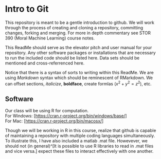 # Intro to Git
This repository is meant to be a gentle introduction to github.  We will work through the process of creating and cloning a repository, committing changes, forking and merging.  For more in depth commentary see STOR 390 (Moral Machine Learning) course notes. 

This ReadMe should serve as the elevator pitch and user manual for your repository.  Any other software packages or installations that are necessary to run the included code should be listed here.  Data sets should be mentioned and cross-referrenced here.  

Notice that there is a syntax of sorts to writing within this ReadMe.  We are using *Markdown* syntax which should be reminescent of RMarkdown.  We can offset sections, *italicize*, **boldface**, create formlas ($x^2+y^2=z^2$), etc.  

## Software

Our class will be using R for computation.  
For Windows: [https://cran.r-project.org/bin/windows/base/]  
For Mac: [https://cran.r-project.org/bin/macosx/] 

Though we will be working in R in this course, realize that github is capable of maintaining a repository with multiple coding languages simultaneously.  To illustrate this, I have also included a matlab .mat file.  Howevever, we should not (in general)^[It is possible to use R libraries to read in .mat files and vice versa.] expect these files to interact effectively with one another.  
